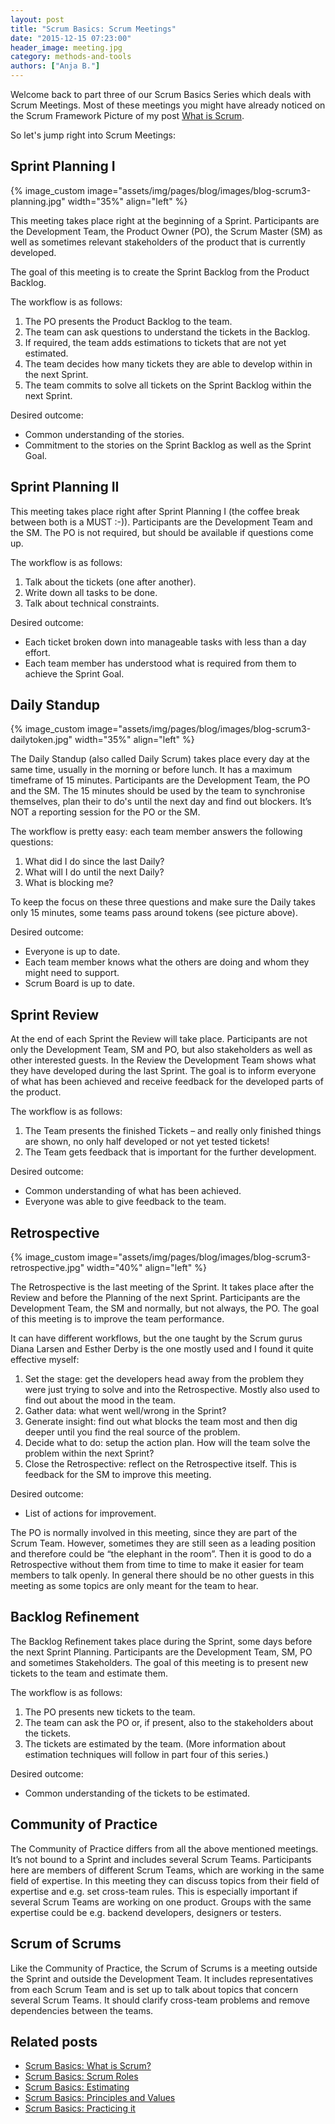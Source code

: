 ```yaml
---
layout: post
title: "Scrum Basics: Scrum Meetings"
date: "2015-12-15 07:23:00"
header_image: meeting.jpg
category: methods-and-tools
authors: ["Anja B."]
---
```


Welcome back to part three of our Scrum Basics Series which deals with Scrum Meetings.
Most of these meetings you might have already noticed on the Scrum Framework Picture of my post [What is Scrum](https://developer.epages.com/blog/2015/10/13/scrum-basics-1.html).

So let's jump right into Scrum Meetings:

## Sprint Planning I

{% image_custom image="assets/img/pages/blog/images/blog-scrum3-planning.jpg" width="35%" align="left" %}

This meeting takes place right at the beginning of a Sprint.
Participants are the Development Team, the Product Owner (PO), the Scrum Master (SM) as well as sometimes relevant stakeholders of the product that is currently developed.

The goal of this meeting is to create the Sprint Backlog from the Product Backlog.

The workflow is as follows:

1. The PO presents the Product Backlog to the team.
2. The team can ask questions to understand the tickets in the Backlog.
3. If required, the team adds estimations to tickets that are not yet estimated.
4. The team decides how many tickets they are able to develop within in the next Sprint.
5. The team commits to solve all tickets on the Sprint Backlog within the next Sprint.

Desired outcome:

* Common understanding of the stories.
* Commitment to the stories on the Sprint Backlog as well as the Sprint Goal.

## Sprint Planning II

This meeting takes place right after Sprint Planning I (the coffee break between both is a MUST :-)).
Participants are the Development Team and the SM.
The PO is not required, but should be available if questions come up.

The workflow is as follows:

1. Talk about the tickets (one after another).
2. Write down all tasks to be done.
3. Talk about technical constraints.

Desired outcome:

* Each ticket broken down into manageable tasks with less than a day effort.
* Each team member has understood what is required from them to achieve the Sprint Goal.

## Daily Standup

{% image_custom image="assets/img/pages/blog/images/blog-scrum3-dailytoken.jpg" width="35%" align="left" %}

The Daily Standup (also called Daily Scrum) takes place every day at the same time, usually in the morning or before lunch.
It has a maximum timeframe of 15 minutes.
Participants are the Development Team, the PO and the SM.
The 15 minutes should be used by the team to synchronise themselves, plan their to do's until the next day and find out blockers.
It’s NOT a reporting session for the PO or the SM.

The workflow is pretty easy: each team member answers the following questions:

1. What did I do since the last Daily?
2. What will I do until the next Daily?
3. What is blocking me?

To keep the focus on these three questions and make sure the Daily takes only 15 minutes, some teams pass around tokens (see picture above).

Desired outcome:

* Everyone is up to date.
* Each team member knows what the others are doing and whom they might need to support.
* Scrum Board is up to date.

## Sprint Review

At the end of each Sprint the Review will take place.
Participants are not only the Development Team, SM and PO, but also stakeholders as well as other interested guests.
In the Review the Development Team shows what they have developed during the last Sprint.
The goal is to inform everyone of what has been achieved and receive feedback for the developed parts of the product.

The workflow is as follows:

1. The Team presents the finished Tickets – and really only finished things are shown, no only half developed or not yet tested tickets!
2. The Team gets feedback that is important for the further development.

Desired outcome:

* Common understanding of what has been achieved.
* Everyone was able to give feedback to the team.

## Retrospective

{% image_custom image="assets/img/pages/blog/images/blog-scrum3-retrospective.jpg" width="40%" align="left" %}

The Retrospective is the last meeting of the Sprint.
It takes place after the Review and before the Planning of the next Sprint.
Participants are the Development Team, the SM and normally, but not always, the PO.
The goal of this meeting is to improve the team performance.

It can have different workflows, but the one taught by the Scrum gurus Diana Larsen and Esther Derby is the one mostly used and I found it quite effective myself:

1. Set the stage: get the developers head away from the problem they were just trying to solve and into the Retrospective.
Mostly also used to find out about the mood in the team.
2. Gather data: what went well/wrong in the Sprint?
3. Generate insight: find out what blocks the team most and then dig deeper until you find the real source of the problem.
4. Decide what to do: setup the action plan.
How will the team solve the problem within the next Sprint?
5. Close the Retrospective: reflect on the Retrospective itself.
This is feedback for the SM to improve this meeting.

Desired outcome:

* List of actions for improvement.

The PO is normally involved in this meeting, since they are part of the Scrum Team.
However, sometimes they are still seen as a leading position and therefore could be “the elephant in the room”.
Then it is good to do a Retrospective without them from time to time to make it easier for team members to talk openly.
In general there should be no other guests in this meeting as some topics are only meant for the team to hear.

## Backlog Refinement

The Backlog Refinement takes place during the Sprint, some days before the next Sprint Planning.
Participants are the Development Team, SM, PO and sometimes Stakeholders.
The goal of this meeting is to present new tickets to the team and estimate them.

The workflow is as follows:

1. The PO presents new tickets to the team.
2. The team can ask the PO or, if present, also to the stakeholders about the tickets.
3. The tickets are estimated by the team.
(More information about estimation techniques will follow in part four of this series.)

Desired outcome:

* Common understanding of the tickets to be estimated.

## Community of Practice

The Community of Practice differs from all the above mentioned meetings.
It’s not bound to a Sprint and includes several Scrum Teams.
Participants here are members of different Scrum Teams, which are working in the same field of expertise.
In this meeting they can discuss topics from their field of expertise and e.g. set cross-team rules.
This is especially important if several Scrum Teams are working on one product.
Groups with the same expertise could be e.g. backend developers, designers or testers.

## Scrum of Scrums

Like the Community of Practice, the Scrum of Scrums is a meeting outside the Sprint and outside the Development Team.
It includes representatives from each Scrum Team and is set up to talk about topics that concern several Scrum Teams.
It should clarify cross-team problems and remove dependencies between the teams.

## Related posts

* [Scrum Basics: What is Scrum?](https://developer.epages.com/blog/2015/10/13/scrum-basics-what-is-scrum.html)
* [Scrum Basics: Scrum Roles](https://developer.epages.com/blog/2015/11/19/scrum-basics-scrum-roles.html)
* [Scrum Basics: Estimating](https://developer.epages.com/blog/2016/01/26/scrum-basics-estimating.html)
* [Scrum Basics: Principles and Values](https://developer.epages.com/blog/2016/02/25/scrum-basics-principles-and-values.html)
* [Scrum Basics: Practicing it](https://developer.epages.com/blog/2016/03/22/scrum-basics-practicing-it.html)
